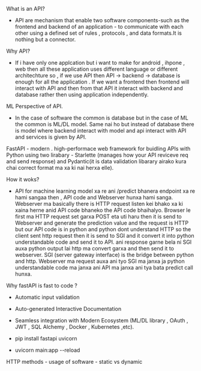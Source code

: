 What is an API?
- API are mechanism that enable two software components-such as the frontend and backend of an application - to communicate with each other using a defined set of rules , protocols , and data formats.It is nothing but a connector.

Why API?
- If i have only one applcation but i want to make for android , ihpone , web then all these application uses different language or different architechture so , if we use API then API -> backend -> database is enough for all the application . If we want a frontend then frontend will interact with API and then from that API it interact with backend and database rather then using application independently.

ML Perspective of API.
- In the case of software the common is database but in the case of ML the common is ML/DL model. Same nai ho but instead of database there is model where backend interact with model and api interact with API and services is given by API.

FastAPI - modern . high-performace web framework for buidling APIs with Python using two lirabary - Starlette (manages how your API reviceve req and send response) and Pydantic(it is data validation libarary airako kura chai correct format ma xa ki nai herxa elle).

How it woks?
- API for machine learning model xa re ani /predict bhanera endpoint xa re hami sangaa then , API code and Webserver hunxa hami sanga. Webserver ma basically there is HTTP request listen kei bhako xa ki xaina herne anid API code bhaneko the API code bhaihalyo. Browser le first ma HTTP request set garxa POST eta uti haru then it is send to Webserver and generate the prediction value and the request is HTTP but our API code is in python and python dont understand HTTP so the client sent http request then it is send to SGI and it convert it into python understandable code and send it to API. ani response garne bela ni SGI auxa python output lai http ma convert garxa and then send it to webserver. SGI (server gateway interface) is the bridge between python and http. Webserver ma request auxa ani tyo SGI ma janxa ja python understandable code ma janxa ani API ma janxa ani tya bata predict call hunxa.

Why fastAPI is fast to code ?
- Automatic input validation 
- Auto-generated Interactive Documentation
- Seamless integration with Modern Ecosystem (ML/DL library , OAuth , JWT , SQL Alchemy , Docker , Kubernetes ,etc).


- pip install fastapi uvicorn 
- uvicorn main:app --reload


HTTP methods - 
usage of software - static vs dynamic 

